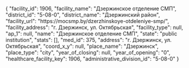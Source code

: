 {
    "facility_id": 1906,
    "facility_name": "Дзержинское отделение СМП",
    "district_id": "5-08-0",
    "district_name": "Дзержинский район",
    "facility_url": "https:\/\/mocsmp.by\/dzerzhinskoye-otdeleniye-smp\/",
    "facility_address": "г. Дзержинск, ул. Октябрьская",
    "facility_type": null,
    "ap_1": null,
    "name": "Дзержинское отделение СМП",
    "state": "public institution",
    "stats": [],
    "med_id": 375,
    "address": "г. Дзержинск, ул. Октябрьская",
    "coord_x_y": null,
    "place_name": "Дзержинск",
    "place_type": "city",
    "year_of_closing": null,
    "year_of_opening": "0",
    "healthcare_facility_key": 1906,
    "administrative_division_id": "5-08-0"
}